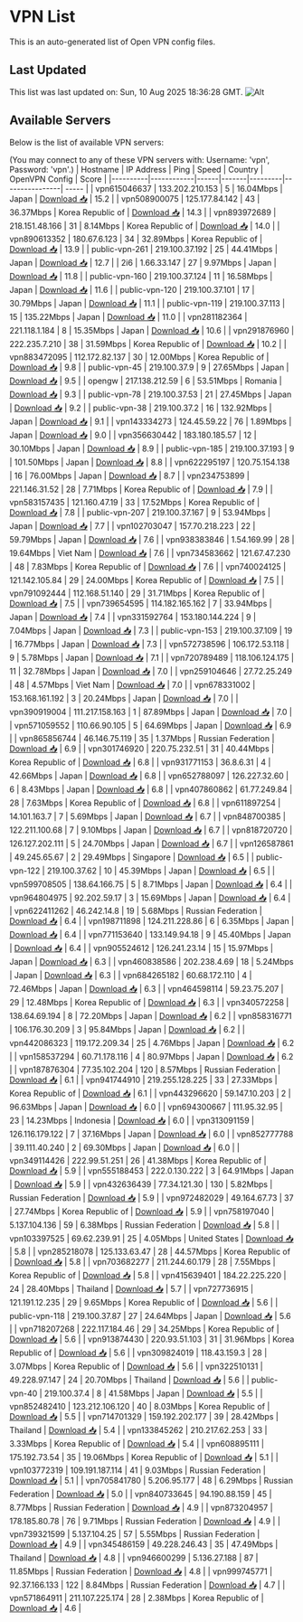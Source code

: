 # VPN List

This is an auto-generated list of Open VPN config files.

## Last Updated

This list was last updated on: Sun, 10 Aug 2025 18:36:28 GMT.
![Alt](https://repobeats.axiom.co/api/embed/186b98318ef1479477931607c1ad7d823f12451f.svg "Repobeats analytics image")

## Available Servers

Below is the list of available VPN servers:

(You may connect to any of these VPN servers with: Username: 'vpn', Password: 'vpn'.)
| Hostname | IP Address | Ping | Speed | Country | OpenVPN Config | Score |
|----------|------------|------|-------|---------|----------------| ----- |
| vpn615046637 | 133.202.210.153 | 5 | 16.04Mbps | Japan | [Download 📥](./configs/server_0_JP.ovpn) | 15.2 |
| vpn508900075 | 125.177.84.142 | 43 | 36.37Mbps | Korea Republic of | [Download 📥](./configs/server_1_KR.ovpn) | 14.3 |
| vpn893972689 | 218.151.48.166 | 31 | 8.14Mbps | Korea Republic of | [Download 📥](./configs/server_2_KR.ovpn) | 14.0 |
| vpn890613352 | 180.67.6.123 | 34 | 32.89Mbps | Korea Republic of | [Download 📥](./configs/server_3_KR.ovpn) | 13.9 |
| public-vpn-261 | 219.100.37.192 | 25 | 44.41Mbps | Japan | [Download 📥](./configs/server_4_JP.ovpn) | 12.7 |
| 2i6 | 1.66.33.147 | 27 | 9.97Mbps | Japan | [Download 📥](./configs/server_5_JP.ovpn) | 11.8 |
| public-vpn-160 | 219.100.37.124 | 11 | 16.58Mbps | Japan | [Download 📥](./configs/server_6_JP.ovpn) | 11.6 |
| public-vpn-120 | 219.100.37.101 | 17 | 30.79Mbps | Japan | [Download 📥](./configs/server_7_JP.ovpn) | 11.1 |
| public-vpn-119 | 219.100.37.113 | 15 | 135.22Mbps | Japan | [Download 📥](./configs/server_8_JP.ovpn) | 11.0 |
| vpn281182364 | 221.118.1.184 | 8 | 15.35Mbps | Japan | [Download 📥](./configs/server_9_JP.ovpn) | 10.6 |
| vpn291876960 | 222.235.7.210 | 38 | 31.59Mbps | Korea Republic of | [Download 📥](./configs/server_10_KR.ovpn) | 10.2 |
| vpn883472095 | 112.172.82.137 | 30 | 12.00Mbps | Korea Republic of | [Download 📥](./configs/server_11_KR.ovpn) | 9.8 |
| public-vpn-45 | 219.100.37.9 | 9 | 27.65Mbps | Japan | [Download 📥](./configs/server_12_JP.ovpn) | 9.5 |
| opengw | 217.138.212.59 | 6 | 53.51Mbps | Romania | [Download 📥](./configs/server_13_RO.ovpn) | 9.3 |
| public-vpn-78 | 219.100.37.53 | 21 | 27.45Mbps | Japan | [Download 📥](./configs/server_14_JP.ovpn) | 9.2 |
| public-vpn-38 | 219.100.37.2 | 16 | 132.92Mbps | Japan | [Download 📥](./configs/server_15_JP.ovpn) | 9.1 |
| vpn143334273 | 124.45.59.22 | 76 | 1.89Mbps | Japan | [Download 📥](./configs/server_16_JP.ovpn) | 9.0 |
| vpn356630442 | 183.180.185.57 | 12 | 30.10Mbps | Japan | [Download 📥](./configs/server_17_JP.ovpn) | 8.9 |
| public-vpn-185 | 219.100.37.193 | 9 | 101.50Mbps | Japan | [Download 📥](./configs/server_18_JP.ovpn) | 8.8 |
| vpn622295197 | 120.75.154.138 | 16 | 76.00Mbps | Japan | [Download 📥](./configs/server_19_JP.ovpn) | 8.7 |
| vpn234753899 | 221.146.31.52 | 28 | 7.71Mbps | Korea Republic of | [Download 📥](./configs/server_20_KR.ovpn) | 7.9 |
| vpn583157435 | 121.160.47.19 | 33 | 17.52Mbps | Korea Republic of | [Download 📥](./configs/server_21_KR.ovpn) | 7.8 |
| public-vpn-207 | 219.100.37.167 | 9 | 53.94Mbps | Japan | [Download 📥](./configs/server_22_JP.ovpn) | 7.7 |
| vpn102703047 | 157.70.218.223 | 22 | 59.79Mbps | Japan | [Download 📥](./configs/server_23_JP.ovpn) | 7.6 |
| vpn938383846 | 1.54.169.99 | 28 | 19.64Mbps | Viet Nam | [Download 📥](./configs/server_24_VN.ovpn) | 7.6 |
| vpn734583662 | 121.67.47.230 | 48 | 7.83Mbps | Korea Republic of | [Download 📥](./configs/server_25_KR.ovpn) | 7.6 |
| vpn740024125 | 121.142.105.84 | 29 | 24.00Mbps | Korea Republic of | [Download 📥](./configs/server_26_KR.ovpn) | 7.5 |
| vpn791092444 | 112.168.51.140 | 29 | 31.71Mbps | Korea Republic of | [Download 📥](./configs/server_27_KR.ovpn) | 7.5 |
| vpn739654595 | 114.182.165.162 | 7 | 33.94Mbps | Japan | [Download 📥](./configs/server_28_JP.ovpn) | 7.4 |
| vpn331592764 | 153.180.144.224 | 9 | 7.04Mbps | Japan | [Download 📥](./configs/server_29_JP.ovpn) | 7.3 |
| public-vpn-153 | 219.100.37.109 | 19 | 16.77Mbps | Japan | [Download 📥](./configs/server_30_JP.ovpn) | 7.3 |
| vpn572738596 | 106.172.53.118 | 9 | 5.78Mbps | Japan | [Download 📥](./configs/server_31_JP.ovpn) | 7.1 |
| vpn720789489 | 118.106.124.175 | 11 | 32.78Mbps | Japan | [Download 📥](./configs/server_32_JP.ovpn) | 7.0 |
| vpn259104646 | 27.72.25.249 | 48 | 4.57Mbps | Viet Nam | [Download 📥](./configs/server_33_VN.ovpn) | 7.0 |
| vpn678331002 | 153.168.161.192 | 3 | 20.24Mbps | Japan | [Download 📥](./configs/server_34_JP.ovpn) | 7.0 |
| vpn390919004 | 111.217.158.163 | 1 | 87.89Mbps | Japan | [Download 📥](./configs/server_35_JP.ovpn) | 7.0 |
| vpn571059552 | 110.66.90.105 | 5 | 64.69Mbps | Japan | [Download 📥](./configs/server_36_JP.ovpn) | 6.9 |
| vpn865856744 | 46.146.75.119 | 35 | 1.37Mbps | Russian Federation | [Download 📥](./configs/server_37_RU.ovpn) | 6.9 |
| vpn301746920 | 220.75.232.51 | 31 | 40.44Mbps | Korea Republic of | [Download 📥](./configs/server_38_KR.ovpn) | 6.8 |
| vpn931771153 | 36.8.6.31 | 4 | 42.66Mbps | Japan | [Download 📥](./configs/server_39_JP.ovpn) | 6.8 |
| vpn652788097 | 126.227.32.60 | 6 | 8.43Mbps | Japan | [Download 📥](./configs/server_40_JP.ovpn) | 6.8 |
| vpn407860862 | 61.77.249.84 | 28 | 7.63Mbps | Korea Republic of | [Download 📥](./configs/server_41_KR.ovpn) | 6.8 |
| vpn611897254 | 14.101.163.7 | 7 | 5.69Mbps | Japan | [Download 📥](./configs/server_42_JP.ovpn) | 6.7 |
| vpn848700385 | 122.211.100.68 | 7 | 9.10Mbps | Japan | [Download 📥](./configs/server_43_JP.ovpn) | 6.7 |
| vpn818720720 | 126.127.202.111 | 5 | 24.70Mbps | Japan | [Download 📥](./configs/server_44_JP.ovpn) | 6.7 |
| vpn126587861 | 49.245.65.67 | 2 | 29.49Mbps | Singapore | [Download 📥](./configs/server_45_SG.ovpn) | 6.5 |
| public-vpn-122 | 219.100.37.62 | 10 | 45.39Mbps | Japan | [Download 📥](./configs/server_46_JP.ovpn) | 6.5 |
| vpn599708505 | 138.64.166.75 | 5 | 8.71Mbps | Japan | [Download 📥](./configs/server_47_JP.ovpn) | 6.4 |
| vpn964804975 | 92.202.59.17 | 3 | 15.69Mbps | Japan | [Download 📥](./configs/server_48_JP.ovpn) | 6.4 |
| vpn622411262 | 46.242.14.8 | 19 | 5.68Mbps | Russian Federation | [Download 📥](./configs/server_49_RU.ovpn) | 6.4 |
| vpn198711898 | 124.211.228.86 | 6 | 6.35Mbps | Japan | [Download 📥](./configs/server_50_JP.ovpn) | 6.4 |
| vpn771153640 | 133.149.94.18 | 9 | 45.40Mbps | Japan | [Download 📥](./configs/server_51_JP.ovpn) | 6.4 |
| vpn905524612 | 126.241.23.14 | 15 | 15.97Mbps | Japan | [Download 📥](./configs/server_52_JP.ovpn) | 6.3 |
| vpn460838586 | 202.238.4.69 | 18 | 5.24Mbps | Japan | [Download 📥](./configs/server_53_JP.ovpn) | 6.3 |
| vpn684265182 | 60.68.172.110 | 4 | 72.46Mbps | Japan | [Download 📥](./configs/server_54_JP.ovpn) | 6.3 |
| vpn464598114 | 59.23.75.207 | 29 | 12.48Mbps | Korea Republic of | [Download 📥](./configs/server_55_KR.ovpn) | 6.3 |
| vpn340572258 | 138.64.69.194 | 8 | 72.20Mbps | Japan | [Download 📥](./configs/server_56_JP.ovpn) | 6.2 |
| vpn858316771 | 106.176.30.209 | 3 | 95.84Mbps | Japan | [Download 📥](./configs/server_57_JP.ovpn) | 6.2 |
| vpn442086323 | 119.172.209.34 | 25 | 4.76Mbps | Japan | [Download 📥](./configs/server_58_JP.ovpn) | 6.2 |
| vpn158537294 | 60.71.178.116 | 4 | 80.97Mbps | Japan | [Download 📥](./configs/server_59_JP.ovpn) | 6.2 |
| vpn187876304 | 77.35.102.204 | 120 | 8.57Mbps | Russian Federation | [Download 📥](./configs/server_60_RU.ovpn) | 6.1 |
| vpn941744910 | 219.255.128.225 | 33 | 27.33Mbps | Korea Republic of | [Download 📥](./configs/server_61_KR.ovpn) | 6.1 |
| vpn443296620 | 59.147.10.203 | 2 | 96.63Mbps | Japan | [Download 📥](./configs/server_62_JP.ovpn) | 6.0 |
| vpn694300667 | 111.95.32.95 | 23 | 14.23Mbps | Indonesia | [Download 📥](./configs/server_63_ID.ovpn) | 6.0 |
| vpn313091159 | 126.116.179.122 | 7 | 37.16Mbps | Japan | [Download 📥](./configs/server_64_JP.ovpn) | 6.0 |
| vpn852777788 | 39.111.40.240 | 2 | 69.30Mbps | Japan | [Download 📥](./configs/server_65_JP.ovpn) | 6.0 |
| vpn349114426 | 222.99.51.251 | 26 | 41.38Mbps | Korea Republic of | [Download 📥](./configs/server_66_KR.ovpn) | 5.9 |
| vpn555188453 | 222.0.130.222 | 3 | 64.91Mbps | Japan | [Download 📥](./configs/server_67_JP.ovpn) | 5.9 |
| vpn432636439 | 77.34.121.30 | 130 | 5.82Mbps | Russian Federation | [Download 📥](./configs/server_68_RU.ovpn) | 5.9 |
| vpn972482029 | 49.164.67.73 | 37 | 27.74Mbps | Korea Republic of | [Download 📥](./configs/server_69_KR.ovpn) | 5.9 |
| vpn758197040 | 5.137.104.136 | 59 | 6.38Mbps | Russian Federation | [Download 📥](./configs/server_70_RU.ovpn) | 5.8 |
| vpn103397525 | 69.62.239.91 | 25 | 4.05Mbps | United States | [Download 📥](./configs/server_71_US.ovpn) | 5.8 |
| vpn285218078 | 125.133.63.47 | 28 | 44.57Mbps | Korea Republic of | [Download 📥](./configs/server_72_KR.ovpn) | 5.8 |
| vpn703682277 | 211.244.60.179 | 28 | 7.55Mbps | Korea Republic of | [Download 📥](./configs/server_73_KR.ovpn) | 5.8 |
| vpn415639401 | 184.22.225.220 | 24 | 28.40Mbps | Thailand | [Download 📥](./configs/server_74_TH.ovpn) | 5.7 |
| vpn727736915 | 121.191.12.235 | 29 | 9.65Mbps | Korea Republic of | [Download 📥](./configs/server_75_KR.ovpn) | 5.6 |
| public-vpn-118 | 219.100.37.87 | 27 | 24.64Mbps | Japan | [Download 📥](./configs/server_76_JP.ovpn) | 5.6 |
| vpn718207268 | 222.117.184.46 | 29 | 34.25Mbps | Korea Republic of | [Download 📥](./configs/server_77_KR.ovpn) | 5.6 |
| vpn913874430 | 220.93.51.103 | 31 | 31.96Mbps | Korea Republic of | [Download 📥](./configs/server_78_KR.ovpn) | 5.6 |
| vpn309824019 | 118.43.159.3 | 28 | 3.07Mbps | Korea Republic of | [Download 📥](./configs/server_79_KR.ovpn) | 5.6 |
| vpn322510131 | 49.228.97.147 | 24 | 20.70Mbps | Thailand | [Download 📥](./configs/server_80_TH.ovpn) | 5.6 |
| public-vpn-40 | 219.100.37.4 | 8 | 41.58Mbps | Japan | [Download 📥](./configs/server_81_JP.ovpn) | 5.5 |
| vpn852482410 | 123.212.106.120 | 40 | 8.03Mbps | Korea Republic of | [Download 📥](./configs/server_82_KR.ovpn) | 5.5 |
| vpn714701329 | 159.192.202.177 | 39 | 28.42Mbps | Thailand | [Download 📥](./configs/server_83_TH.ovpn) | 5.4 |
| vpn133845262 | 210.217.62.253 | 33 | 3.33Mbps | Korea Republic of | [Download 📥](./configs/server_84_KR.ovpn) | 5.4 |
| vpn608895111 | 175.192.73.54 | 35 | 19.06Mbps | Korea Republic of | [Download 📥](./configs/server_85_KR.ovpn) | 5.1 |
| vpn103772319 | 109.191.187.114 | 41 | 9.03Mbps | Russian Federation | [Download 📥](./configs/server_86_RU.ovpn) | 5.1 |
| vpn705841780 | 5.206.95.177 | 48 | 6.29Mbps | Russian Federation | [Download 📥](./configs/server_87_RU.ovpn) | 5.0 |
| vpn840733645 | 94.190.88.159 | 45 | 8.77Mbps | Russian Federation | [Download 📥](./configs/server_88_RU.ovpn) | 4.9 |
| vpn873204957 | 178.185.80.78 | 76 | 9.71Mbps | Russian Federation | [Download 📥](./configs/server_89_RU.ovpn) | 4.9 |
| vpn739321599 | 5.137.104.25 | 57 | 5.55Mbps | Russian Federation | [Download 📥](./configs/server_90_RU.ovpn) | 4.9 |
| vpn345486159 | 49.228.246.43 | 35 | 47.49Mbps | Thailand | [Download 📥](./configs/server_91_TH.ovpn) | 4.8 |
| vpn946600299 | 5.136.27.188 | 87 | 11.85Mbps | Russian Federation | [Download 📥](./configs/server_92_RU.ovpn) | 4.8 |
| vpn999745771 | 92.37.166.133 | 122 | 8.84Mbps | Russian Federation | [Download 📥](./configs/server_93_RU.ovpn) | 4.7 |
| vpn571864911 | 211.107.225.174 | 28 | 2.38Mbps | Korea Republic of | [Download 📥](./configs/server_94_KR.ovpn) | 4.6 |
